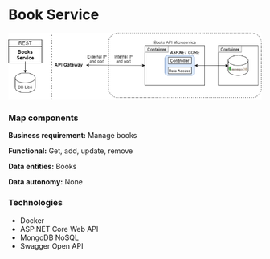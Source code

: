 # Book Service

![schema](img/books.png)

### Map components

**Business requirement:**  Manage books

**Functional:**  Get, add, update, remove

**Data entities:** Books

**Data autonomy:** None

### Technologies

* Docker
* ASP.NET Core Web API
* MongoDB NoSQL
* Swagger Open API
